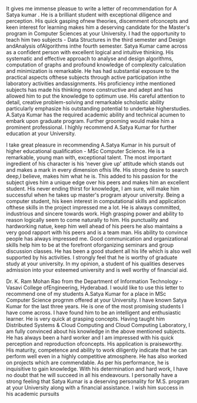 
It gives me immense pleasue to write a letter of recommendation for A Satya kumar . He is a brilliant student with exceptional diligence and perception. His quick gasping ofnew theories, discemment ofconcepts and keen interest for learning makes him a deserving candidate for the Master's program in Computer Sciences at your University.
I had the opportunity to teach him two subjects - Data Structures in the third semester and Design andAnalysis ofAlgorithms inthe fourth semester. Satya Kumar came across as a confident person with excellent logical and intuitive thinking. His systematic and effective approach to analyse and design algorithms, computation of graphs and profound knowledge of complexity calculation and minimization is remarkable. He has had substantial exposure to the practical aspects ofthese subjects through active participation inthe laboratory activities andassignments. His proficiency inthe mentioned subjects has made his thinking more constructive and adept and has allowed him to put the knowledge to optimum use. His careful attention to detail, creative problem-solving and remarkable scholastic ability particularly emphasize his outstanding potential to undertake higherstudies.
A.Satya Kumar has the required academic ability and technical acumen to embark upon graduate program. Further grooming would make him a prominent professional.
I highly recommend A.Satya Kumar for further education at your University.



I take great pleasure in recommending A.Satya Kumar in his pursuit of higher educational qualification - MSc Computer Science.
He is a remarkable, young man with, exceptional talent. The most important ingredient of his character is his 'never give up' attitude which stands out and makes a mark in every dimension ofhis life. His strong desire to search deep,I believe, makes him what he is. This added to his passion for the subject gives him a unique edge over his peers and makes him an excellent student. His never ending thirst for knowledge, I am sure, will make him successful when he takes up master's program atyour university. Being a computer student, his keen interest in computational skills and application ofthese skills in the project impressed me a lot. He is always committed, industrious and sincere towards work.
High grasping power and ability to reason logically seem to come naturally to him. His punctuality and hardworking natue, keep him well ahead of his peers he also maintains a very good rapport with his peers and is a team man. His ability to convince people has always impressed me. Good communication and organizational skills help him to be at the forefront oforganizing seminars and group discussion classes. He has been a good student all his life which is also well supported by his activities.
I strongly feel that he is worthy of graduate study at your university. In my opinion, a student of his qualities deserves admission into your esteemed university and is well worthy of financial aid.



 Dr. K. Ram Mohan Rao from the Department of Information Technology - Vasavi College ofEngineering, Hyderabad. I would like to use this letter to recommend one of my students A.Satya Kumar for a place in MSc Computer Science progrnm offered at your University. I have known Satya Kumar for the last three years. He is one of the most promising students I have come across. I have found him to be an intelligent and enthusiastic learner. He is very quick at grasping concepts. Having taught him Distributed Systems & Cloud Computing and Cloud Computing Laboratory, I am fully convinced about his knowledge in the above mentioned subjects.
He has always been a hard worker and I am impressed with his quick perception and reproduction ofconcepts. His application is praiseworthy. His maturity, competence and ability to work diligently indicate that he can perform well even in a highly competitive atmosphere. He has also worked on projects which are commendable.
As per his performance, he is inquisitive to gain knowledge. With his determination and hard work, I have no doubt that he will succeed in all his endeavours. I personally have a strong feeling that Satya Kumar is a deserving personality for M.S. program at your University along with a financial assistance.
I wish him success in his academic pursuits
